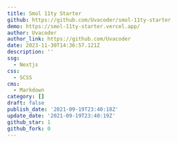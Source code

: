 ```yaml
---
title: Smol 11ty Starter
github: https://github.com/Uvacoder/smol-11ty-starter
demo: https://smol-11ty-starter.vercel.app/
author: Uvacoder
author_link: https://github.com/Uvacoder
date: 2023-11-30T14:36:57.121Z
description: ''
ssg:
  - Nextjs
css:
  - SCSS
cms:
  - Markdown
category: []
draft: false
publish_date: '2021-09-19T23:40:18Z'
update_date: '2021-09-19T23:40:19Z'
github_star: 1
github_fork: 0
---
```

